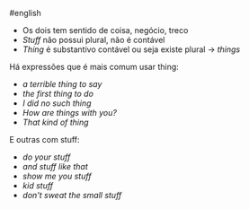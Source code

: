 #english 

- Os dois tem sentido de coisa, negócio, treco
- *Stuff* não possui plural, não é contável
- *Thing* é substantivo contável ou seja existe plural -> *things*

Há expressões que é mais comum usar thing:
- *a terrible thing to say*
- *the first thing to do*
- *I did no such thing*
- *How are things with you?*
- *That kind of thing*

E outras com stuff:
- *do your stuff*
- *and stuff like that*
- *show me you stuff*
- *kid stuff*
- *don't sweat the small stuff*